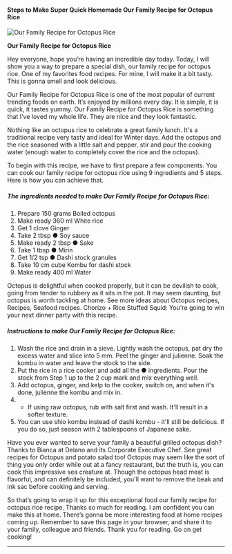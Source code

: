             

#### Steps to Make Super Quick Homemade Our Family Recipe for Octopus Rice

![Our Family Recipe for Octopus Rice](https://img-global.cpcdn.com/recipes/4548470703652864/751x532cq70/our-family-recipe-for-octopus-rice-recipe-main-photo.jpg)

**Our Family Recipe for Octopus Rice**

Hey everyone, hope you’re having an incredible day today. Today, I will show you a way to prepare a special dish, our family recipe for octopus rice. One of my favorites food recipes. For mine, I will make it a bit tasty. This is gonna smell and look delicious.

Our Family Recipe for Octopus Rice is one of the most popular of current trending foods on earth. It’s enjoyed by millions every day. It is simple, it is quick, it tastes yummy. Our Family Recipe for Octopus Rice is something that I’ve loved my whole life. They are nice and they look fantastic.

Nothing like an octopus rice to celebrate a great family lunch. It's a traditional recipe very tasty and ideal for Winter days. Add the octopus and the rice seasoned with a little salt and pepper, stir and pour the cooking water (enough water to completely cover the rice and the octopus).

To begin with this recipe, we have to first prepare a few components. You can cook our family recipe for octopus rice using 9 ingredients and 5 steps. Here is how you can achieve that.

##### The ingredients needed to make Our Family Recipe for Octopus Rice:

1.  Prepare 150 grams Boiled octopus
2.  Make ready 360 ml White rice
3.  Get 1 clove Ginger
4.  Take 2 tbsp ● Soy sauce
5.  Make ready 2 tbsp ● Sake
6.  Take 1 tbsp ● Mirin
7.  Get 1/2 tsp ● Dashi stock granules
8.  Take 10 cm cube Kombu for dashi stock
9.  Make ready 400 ml Water

Octopus is delightful when cooked properly, but it can be devilish to cook, going from tender to rubbery as it sits in the pot. It may seem daunting, but octopus is worth tackling at home. See more ideas about Octopus recipes, Recipes, Seafood recipes. Chorizo + Rice Stuffed Squid: You're going to win your next dinner party with this recipe.

##### Instructions to make Our Family Recipe for Octopus Rice:

1.  Wash the rice and drain in a sieve. Lightly wash the octopus, pat dry the excess water and slice into 5 mm. Peel the ginger and julienne. Soak the kombu in water and leave the stock to the side.
2.  Put the rice in a rice cooker and add all the ● ingredients. Pour the stock from Step 1 up to the 2 cup mark and mix everything well.
3.  Add octopus, ginger, and kelp to the cooker, switch on, and when it's done, julienne the kombu and mix in.
4.  *   If using raw octopus, rub with salt first and wash. It'll result in a softer texture.
5.  You can use shio kombu instead of dashi kombu - it'll still be delicious. If you do so, just season with 2 tablespoons of Japanese sake.

Have you ever wanted to serve your family a beautiful grilled octopus dish? Thanks to Bianca at Delano and its Corporate Executive Chef. See great recipes for Octopus and potato salad too! Octopus may seem like the sort of thing you only order while out at a fancy restaurant, but the truth is, you can cook this impressive sea creature at. Though the octopus head meat is flavorful, and can definitely be included, you'll want to remove the beak and ink sac before cooking and serving.

So that’s going to wrap it up for this exceptional food our family recipe for octopus rice recipe. Thanks so much for reading. I am confident you can make this at home. There’s gonna be more interesting food at home recipes coming up. Remember to save this page in your browser, and share it to your family, colleague and friends. Thank you for reading. Go on get cooking!

* * *